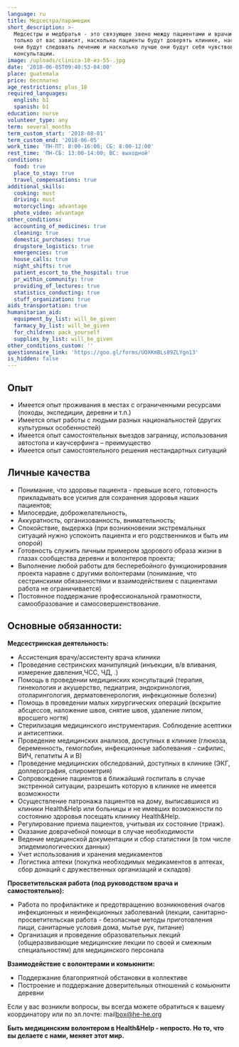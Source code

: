 ```yaml
---
language: ru
title: Медсестра/парамедик
short_description: >-
  Медсестры и медбратья - это связующее звено между пациентами и врачами и
  только от вас зависит, насколько пациенты будут доверять клинике, насколько
  они будут следовать лечению и насколько лучше они будут себя чувствовать после
  консультации. 
image: /uploads/clinica-10-из-55-.jpg
date: '2018-06-05T09:40:53-04:00'
place: guatemala
price: бесплатно
age_restrictions: plus_18
required_languages:
  english: b1
  spanish: b1
education: nurse
volunteer_type: any
term: several_months
term_custom_start: '2018-08-01'
term_custom_end: '2018-06-05'
work_time: 'ПН-ПТ: 8:00-16:00; СБ: 8:00-12:00'
rest_time: 'ПН-СБ: 13:00-14:00; ВС: выходной'
conditions:
  food: true
  place_to_stay: true
  travel_compensations: true
additional_skills:
  cooking: must
  driving: must
  motorcycling: advantage
  photo_video: advantage
other_conditions:
  accounting_of_medicines: true
  cleaning: true
  domestic_purchases: true
  drugstore_logistics: true
  emergencies: true
  house_calls: true
  night_shifts: true
  patient_escort_to_the_hospital: true
  pr_within_community: true
  providing_of_lectures: true
  statistics_conducting: true
  stuff_organization: true
aids_transportation: true
humanitarian_aid:
  equipment_by_list: will_be_given
  farmacy_by_list: will_be_given
  for_children: pack_yourself
  supplies_by_list: will_be_given
other_conditions_custom: ''
questionnaire_link: 'https://goo.gl/forms/UOXKmBLs89ZLYgn13'
is_hidden: false
---
```

## Опыт

* Имеется опыт проживания в местах с ограниченными ресурсами (походы, экспедиции, деревни и т.п.)
* Имеется опыт работы с людьми разных национальностей (других культурных особенностей)
* Имеется опыт самостоятельных выездов заграницу, использования автостопа и каучсерфинга – преимущество
* Имеется опыт самостоятельного решения нестандартных ситуаций

## Личные качества

* Понимание, что здоровье пациента - превыше всего, готовность прикладывать все усилия для сохранения здоровья наших пациентов;
* Милосердие, доброжелательность, 
* Аккуратность, организованность, внимательность;
* Спокойствие, выдержка (при возникновении экстремальных ситуаций нужно успокоить пациента и его родственников и быть им опорой)
* Готовность служить личным примером здорового образа жизни в глазах сообщества деревни и волонтеров проекта;
* Выполнение любой работы для бесперебойного функционирования проекта наравне с другими волонтерами (понимание, что сестринскими обязанностями и взаимодействием с пациентами работа не ограничивается)
* Постоянное поддержание профессиональной грамотности, самообразование и самосовершенствование.

## Основные обязанности:

**Медсестринская деятельность:**

* Ассистенция врачу/ассистенту врача клиники
* Проведение сестринских манипуляций (инъекции, в/в вливания, измерение давления,ЧСС, ЧД, .)
* Помощь в проведении медицинских консультаций (терапия, гинекология и акушерство, педиатрия, эндокринология, отоларингология, дерматовенерология, инфекционные болезни)
* Помощь в проведении малых хирургических операций (вскрытие абсцессов, наложение швов, снятие швов, удаление липом, вросшего ногтя)
* Стерилизация медицинского инструментария. Соблюдение асептики и антисептики.
* Проведение медицинских анализов, доступных в клинике (глюкоза, беременность, гемоглобин, инфекционные заболевания - сифилис, ВИЧ, гепатиты А и В)
* Проведение медицинских обследований, доступных в клинике (ЭКГ, доплерография, спирометрия)
* Сопровождение пациентов в ближайший госпиталь в случае экстренной ситуации, разрешить которую в клинике не имеется возможности
* Осуществление патронажа пациентов на дому, выписавшихся из клиники Health&Help или больницы и не имевших возможности по состоянию здоровья посещать клинику Health&Help.
* Регулирование приема пациентов, учитывая их состояние (триаж).
* Оказание доврачебной помощи в случае необходимости
* Ведение медицинской документации и сбор статистики (в том числе эпидемиологических данных)
* Учет использования и хранения медикаментов
* Логистика аптеки (покупка необходимых медикаментов в аптеках, сбор донаций с дружественных организаций и складов)

**Просветительская работа (под руководством врача и самостоятельно):**

* Работа по профилактике и предотвращению возникновения очагов инфекционных и неинфекционных заболеваний (лекции, санитарно-просветительская работа - безопасные методы приготовления пищи, санитарные условия дома, мытье рук, питание)
* Организация и проведение образовательных лекций (общеразвивающие медицинские лекции по своей и смежным специальностям) для медицинского персонала

**Взаимодействие с волонтерами и комьюнити:**

* Поддержание благоприятной обстановки в коллективе
* Построение и поддержание доверительных отношений с комьюнити деревни

Если у вас воз­ник­ли во­про­сы, вы все­гда мо­же­те об­ра­тить­ся к ва­ше­му ко­ор­ди­на­то­ру или по эл.по­чте: mail­box@he-he.org

**Быть медицинским волонтером в Health&Help -  непросто. Но то, что вы делаете с нами, меняет этот мир.**
